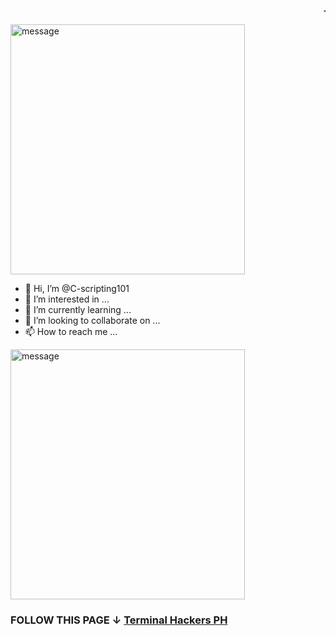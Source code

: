 <marquee> <h2 style="color: black;> ADD ME ON FACEBOOK  <h2 style="color: red;>"Carl Hackz"/></h2></marquee>

<img src="https://media.tenor.com/_Iw9VZrRHPEAAAAM/hacker-ascii.gif" width="375" height="400" alt="message">

- 👋 Hi, I’m @C-scripting101
- 👀 I’m interested in ...
- 🌱 I’m currently learning ...
- 💞️ I’m looking to collaborate on ...
- 📫 How to reach me ...

<!---
C-scripting101/C-scripting101 is a ✨ special ✨ repository because its `README.md` (this file) appears on your GitHub profile.
You can click the Preview link to take a look at your changes.
--->

<img src="https://media.tenor.com/5ry-200hErMAAAAM/hacker-hacker-man.gif" width="375" height="400" alt="message">

<h3> FOLLOW THIS PAGE ↓ <a href="https://www.facebook.com/profile.php?id=100072317565562"> Terminal Hackers PH </a> </h3>
